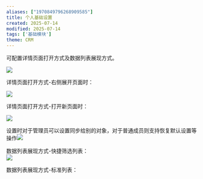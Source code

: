 ```yaml
---
aliases: ["1970849796268909585"]
title: 个人基础设置
created: 2025-07-14
modified: 2025-07-14
tags: ['基础模块']
theme: CRM
---
```


可配置详情页面打开方式及数据列表展现方式。

![](https://myhelpdoc.oss-cn-heyuan.aliyuncs.com/mdimages/f1ab45a4b49bddd2fb77108e14a8995c.jpg)

详情页面打开方式-右侧展开页面时：

![](https://myhelpdoc.oss-cn-heyuan.aliyuncs.com/mdimages/014d3c708103ca0b355a305eaddc7306.jpg)

详情页面打开方式-打开新页面时：

![](https://myhelpdoc.oss-cn-heyuan.aliyuncs.com/mdimages/dcedb3df81dcfa36df91c36757a20310.jpg)

设置时对于管理员可以设置同步给别的对象，对于普通成员则支持恢复默认设置等操作![](https://myhelpdoc.oss-cn-heyuan.aliyuncs.com/mdimages/0cc72fdeb8f41a6ba949d9f6e64f8ff7.jpg)

数据列表展现方式-快捷筛选列表：  
![](https://myhelpdoc.oss-cn-heyuan.aliyuncs.com/mdimages/3024e983e984f60de170fb4fc287959f.jpg)

数据列表展现方式-标准列表：


